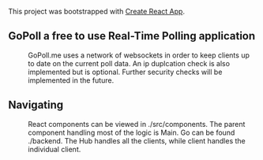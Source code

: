 This project was bootstrapped with [Create React App](https://github.com/facebook/create-react-app).

## GoPoll a free to use Real-Time Polling application


<dd>
    GoPoll.me uses a network of websockets in order to keep clients up to date on the current poll data.
    An ip duplcation check is also implemented but is optional. Further security checks will be implemented in the future. 
</dd>

## Navigating

<dd>
    React components can be viewed in ./src/components. The parent component handling most of the logic is Main.
    Go can be found ./backend. The Hub handles all the clients, while client handles the individual client.
</dd>